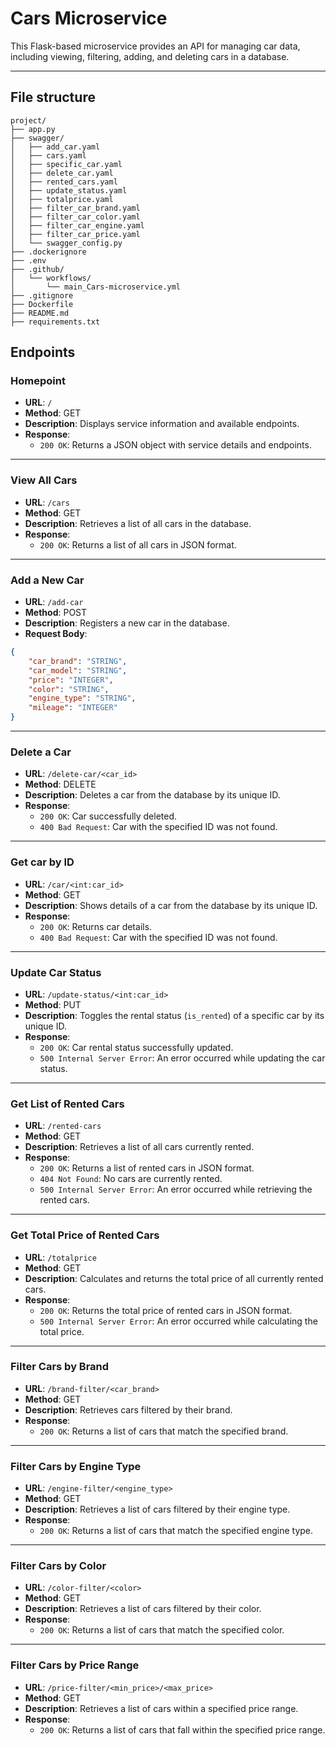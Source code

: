 # Cars Microservice

This Flask-based microservice provides an API for managing car data, including viewing, filtering, adding, and deleting cars in a database.

---

## File structure
```
project/
├── app.py                   
├── swagger/                 
│   ├── add_car.yaml          
│   ├── cars.yaml           
│   ├── specific_car.yaml
│   ├── delete_car.yaml
│   ├── rented_cars.yaml
│   ├── update_status.yaml
│   ├── totalprice.yaml
│   ├── filter_car_brand.yaml
│   ├── filter_car_color.yaml
│   ├── filter_car_engine.yaml
│   ├── filter_car_price.yaml  
│   └── swagger_config.py      
├── .dockerignore            
├── .env                     
├── .github/                 
│   └── workflows/           
│       └── main_Cars-microservice.yml 
├── .gitignore               
├── Dockerfile               
├── README.md                
├── requirements.txt
```

## Endpoints

### **Homepoint**

- **URL**: `/`
- **Method**: GET
- **Description**: Displays service information and available endpoints.
- **Response**:
    - `200 OK`: Returns a JSON object with service details and endpoints.

---

### **View All Cars**

- **URL**: `/cars`
- **Method**: GET
- **Description**: Retrieves a list of all cars in the database.
- **Response**:
    - `200 OK`: Returns a list of all cars in JSON format.

---

### **Add a New Car**

- **URL**: `/add-car`
- **Method**: POST
- **Description**: Registers a new car in the database.
- **Request Body**:
```json
{
    "car_brand": "STRING",
    "car_model": "STRING",
    "price": "INTEGER",
    "color": "STRING",
    "engine_type": "STRING",
    "mileage": "INTEGER"
}
```
---

### **Delete a Car**

- **URL**: `/delete-car/<car_id>`
- **Method**: DELETE
- **Description**: Deletes a car from the database by its unique ID.
- **Response**:
    - `200 OK`: Car successfully deleted.
    - `400 Bad Request`: Car with the specified ID was not found.

---

### **Get car by ID**

- **URL**: `/car/<int:car_id>`
- **Method**: GET
- **Description**: Shows details of a car from the database by its unique ID.
- **Response**: 
    - `200 OK`: Returns car details.
    - `400 Bad Request`: Car with the specified ID was not found. 

---

### **Update Car Status**

- **URL**: `/update-status/<int:car_id>`
- **Method**: PUT
- **Description**: Toggles the rental status (`is_rented`) of a specific car by its unique ID.
- **Response**:
    - `200 OK`: Car rental status successfully updated.
    - `500 Internal Server Error`: An error occurred while updating the car status.

---

### **Get List of Rented Cars**

- **URL**: `/rented-cars`
- **Method**: GET
- **Description**: Retrieves a list of all cars currently rented.
- **Response**:
    - `200 OK`: Returns a list of rented cars in JSON format.
    - `404 Not Found`: No cars are currently rented.
    - `500 Internal Server Error`: An error occurred while retrieving the rented cars.

---

### **Get Total Price of Rented Cars**

- **URL**: `/totalprice`
- **Method**: GET
- **Description**: Calculates and returns the total price of all currently rented cars.
- **Response**:
    - `200 OK`: Returns the total price of rented cars in JSON format.
    - `500 Internal Server Error`: An error occurred while calculating the total price.
    
---

### **Filter Cars by Brand**

- **URL**: `/brand-filter/<car_brand>`
- **Method**: GET
- **Description**: Retrieves cars filtered by their brand.
- **Response**:
    - `200 OK`: Returns a list of cars that match the specified brand.

---

### **Filter Cars by Engine Type**

- **URL**: `/engine-filter/<engine_type>`
- **Method**: GET
- **Description**: Retrieves a list of cars filtered by their engine type.
- **Response**:
    - `200 OK`: Returns a list of cars that match the specified engine type.

---

### **Filter Cars by Color**

- **URL**: `/color-filter/<color>`
- **Method**: GET
- **Description**: Retrieves a list of cars filtered by their color.
- **Response**:
    - `200 OK`: Returns a list of cars that match the specified color.

---

### **Filter Cars by Price Range**

- **URL**: `/price-filter/<min_price>/<max_price>`
- **Method**: GET
- **Description**: Retrieves a list of cars within a specified price range.
- **Response**:
    - `200 OK`: Returns a list of cars that fall within the specified price range.


